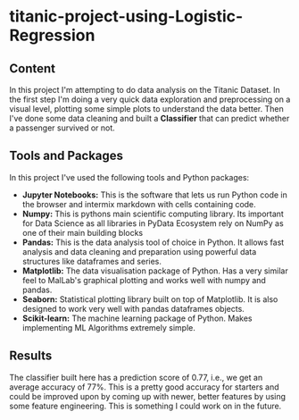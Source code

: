 # titanic-project-using-Logistic-Regression

## Content
In this project I'm attempting to do data analysis on the Titanic Dataset. In the first step I'm doing a very quick data exploration and preprocessing on a visual level, plotting some simple plots to understand the data better. Then I've done some data cleaning and built a **Classifier** that can predict whether a passenger survived or not.

## Tools and Packages
In this project I've used the following tools and Python packages:
* **Jupyter Notebooks:** This is the software that lets us run Python code in the browser and intermix markdown with cells containing code.
* **Numpy:** This is pythons main scientific computing library. Its important for Data Science as all libraries in PyData Ecosystem rely on NumPy as one of their main building blocks
* **Pandas:** This is the data analysis tool of choice in Python. It allows fast analysis and data cleaning and preparation using powerful data structures like dataframes and series.
* **Matplotlib:** The data visualisation package of Python. Has a very similar feel to MalLab's graphical plotting and works well with numpy and pandas.
* **Seaborn:**  Statistical plotting library built on top of Matplotlib. It is also designed to work very well with pandas dataframes objects.
* **Scikit-learn:** The machine learning package of Python. Makes implementing ML Algorithms extremely simple.

## Results

The classifier built here has a prediction score of 0.77, i.e., we get an average accuracy of 77%. This is a pretty good accuracy for starters and could be improved upon by coming up with newer, better features by using some feature engineering. This is something I could work on in the future.
